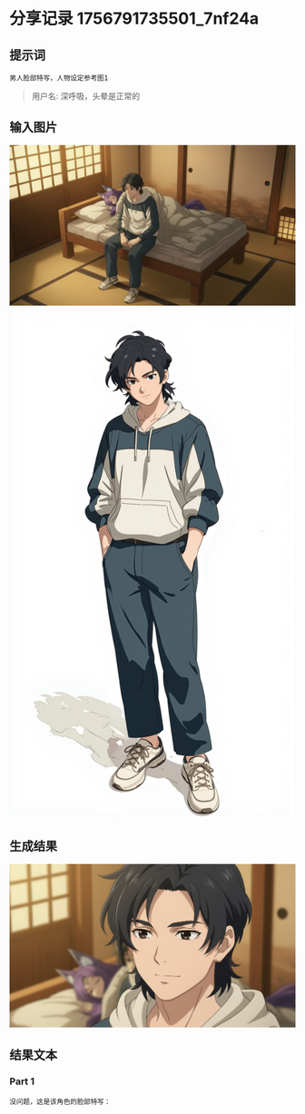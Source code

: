 # 分享记录 1756791735501_7nf24a

## 提示词

```
男人脸部特写，人物设定参考图1
```

> 用户名: 深呼吸，头晕是正常的

## 输入图片

![](./inputs/scene.png)
![](./inputs/character_0.png)

## 生成结果

![](./outputs/result_part_1.png)

## 结果文本

### Part 1

```
没问题，这是该角色的脸部特写：

```
